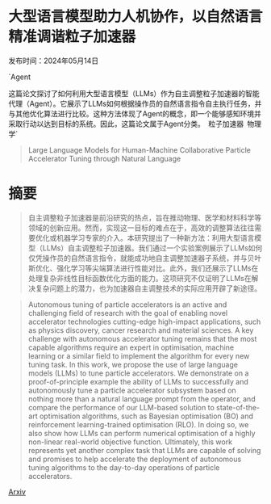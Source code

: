 # 大型语言模型助力人机协作，以自然语言精准调谐粒子加速器

发布时间：2024年05月14日

`Agent

这篇论文探讨了如何利用大型语言模型（LLMs）作为自主调整粒子加速器的智能代理（Agent）。它展示了LLMs如何根据操作员的自然语言指令自主执行任务，并与其他优化算法进行比较。这种方法体现了Agent的概念，即一个能够感知环境并采取行动以达到目标的系统。因此，这篇论文属于Agent分类。` `粒子加速器` `物理学`

> Large Language Models for Human-Machine Collaborative Particle Accelerator Tuning through Natural Language

# 摘要

> 自主调整粒子加速器是前沿研究的热点，旨在推动物理、医学和材料科学等领域的创新应用。然而，实现这一目标的难点在于，高效的调整算法往往需要优化或机器学习专家的介入。本研究提出了一种新方法：利用大型语言模型（LLMs）自主调整粒子加速器。我们通过一个实验案例展示了LLMs如何仅凭操作员的自然语言指令，就能成功地自主调整加速器子系统，并与贝叶斯优化、强化学习等尖端算法进行性能对比。此外，我们还展示了LLMs在处理复杂非线性目标函数优化方面的能力。这项研究不仅证明了LLMs在解决复杂问题上的潜力，也为加速器自主调整技术的实际应用开辟了新途径。

> Autonomous tuning of particle accelerators is an active and challenging field of research with the goal of enabling novel accelerator technologies cutting-edge high-impact applications, such as physics discovery, cancer research and material sciences. A key challenge with autonomous accelerator tuning remains that the most capable algorithms require an expert in optimisation, machine learning or a similar field to implement the algorithm for every new tuning task. In this work, we propose the use of large language models (LLMs) to tune particle accelerators. We demonstrate on a proof-of-principle example the ability of LLMs to successfully and autonomously tune a particle accelerator subsystem based on nothing more than a natural language prompt from the operator, and compare the performance of our LLM-based solution to state-of-the-art optimisation algorithms, such as Bayesian optimisation (BO) and reinforcement learning-trained optimisation (RLO). In doing so, we also show how LLMs can perform numerical optimisation of a highly non-linear real-world objective function. Ultimately, this work represents yet another complex task that LLMs are capable of solving and promises to help accelerate the deployment of autonomous tuning algorithms to the day-to-day operations of particle accelerators.

[Arxiv](https://arxiv.org/abs/2405.08888)